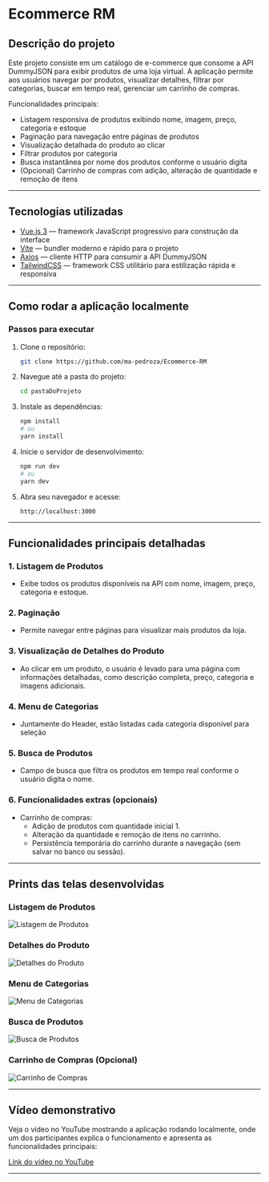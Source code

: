 # Ecommerce RM

## Descrição do projeto
Este projeto consiste em um catálogo de e-commerce que consome a API DummyJSON para exibir produtos de uma loja virtual. A aplicação permite aos usuários navegar por produtos, visualizar detalhes, filtrar por categorias, buscar em tempo real, gerenciar um carrinho de compras.

Funcionalidades principais:
- Listagem responsiva de produtos exibindo nome, imagem, preço, categoria e estoque
- Paginação para navegação entre páginas de produtos
- Visualização detalhada do produto ao clicar
- Filtrar produtos por categoria
- Busca instantânea por nome dos produtos conforme o usuário digita
- (Opcional) Carrinho de compras com adição, alteração de quantidade e remoção de itens

---

## Tecnologias utilizadas
- [Vue.js 3](https://vuejs.org/) — framework JavaScript progressivo para construção da interface
- [Vite](https://vitejs.dev/) — bundler moderno e rápido para o projeto
- [Axios](https://axios-http.com/) — cliente HTTP para consumir a API DummyJSON
- [TailwindCSS](https://tailwindcss.com/) — framework CSS utilitário para estilização rápida e responsiva

---

## Como rodar a aplicação localmente

### Passos para executar
1. Clone o repositório:
   ```bash
   git clone https://github.com/ma-pedroza/Ecommerce-RM
   ```
2. Navegue até a pasta do projeto:
   ```bash
   cd pastaDoProjeto
   ```
3. Instale as dependências:
   ```bash
   npm install
   # ou
   yarn install
   ```
4. Inicie o servidor de desenvolvimento:
   ```bash
   npm run dev
   # ou
   yarn dev
   ```
5. Abra seu navegador e acesse:
   ```
   http://localhost:3000
   ```

---

## Funcionalidades principais detalhadas

### 1. Listagem de Produtos
- Exibe todos os produtos disponíveis na API com nome, imagem, preço, categoria e estoque.

### 2. Paginação
- Permite navegar entre páginas para visualizar mais produtos da loja.

### 3. Visualização de Detalhes do Produto
- Ao clicar em um produto, o usuário é levado para uma página com informações detalhadas, como descrição completa, preço, categoria e imagens adicionais.

### 4. Menu de Categorias
- Juntamente do Header, estão listadas cada categoria disponível para seleção

### 5. Busca de Produtos
- Campo de busca que filtra os produtos em tempo real conforme o usuário digita o nome.

### 6. Funcionalidades extras (opcionais)
- Carrinho de compras:
  - Adição de produtos com quantidade inicial 1.
  - Alteração da quantidade e remoção de itens no carrinho.
  - Persistência temporária do carrinho durante a navegação (sem salvar no banco ou sessão).

---

## Prints das telas desenvolvidas

### Listagem de Produtos
![Listagem de Produtos](ecommerce-RM/src/assets/images/Listagem-de-Produtos.png)

### Detalhes do Produto
![Detalhes do Produto](./screenshots/detalhes-produto.png)

### Menu de Categorias
![Menu de Categorias](./screenshots/menu-categorias.png)

### Busca de Produtos
![Busca de Produtos](./screenshots/busca-produtos.png)

### Carrinho de Compras (Opcional)
![Carrinho de Compras](./screenshots/carrinho-compras.png)

---

## Vídeo demonstrativo

Veja o vídeo no YouTube mostrando a aplicação rodando localmente, onde um dos participantes explica o funcionamento e apresenta as funcionalidades principais:

[Link do vídeo no YouTube](https://youtu.be/seuvideolink)

---
